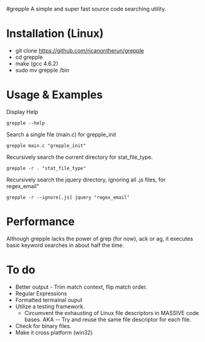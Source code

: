 #grepple
A simple and super fast source code searching utility.

# Installation (Linux)
* git clone https://github.com/ricanontherun/grepple
* cd grepple
* make (gcc 4.6.2)
* sudo mv grepple /bin

# Usage & Examples

Display Help

`grepple --help`

Search a single file (main.c) for grepple_init

`grepple main.c "grepple_init"`

Recursively search the current directory for stat_file_type.

`grepple -r . "stat_file_type"`

Recursively search the jquery directory, ignoring all .js files, for regex_email"

`grepple -r --ignore[.js] jquery "regex_email"`

# Performance
Although grepple lacks the power of grep (for now), ack or ag, it executes basic keyword searches in about half the time.

# To do
* Better output - Trim match context, flip match order. 
* Regular Expressions
* Formatted termainal ouput
* Utilize a testing framework.
  * Circumvent the exhausting of Linux file descriptors in MASSIVE code bases. AKA -- Try and reuse the same file     descriptor for each file.
* Check for binary files.
* Make it cross platform (win32)
